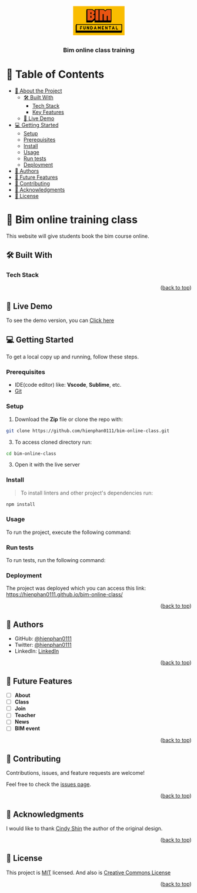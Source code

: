 <a name="readme-top"></a>

<div align="center">

  <img src="./image/logo.png" alt="logo" width="140"  height="auto" />
  <br/>

  <h3><b>Bim online class training</b></h3>

</div>

<!-- TABLE OF CONTENTS -->

# 📗 Table of Contents

- [📖 About the Project](#about-project)
  - [🛠 Built With](#built-with)
    - [Tech Stack](#tech-stack)
    - [Key Features](#key-features)
  - [🚀 Live Demo](#live-demo)
- [💻 Getting Started](#getting-started)
  - [Setup](#setup)
  - [Prerequisites](#prerequisites)
  - [Install](#install)
  - [Usage](#usage)
  - [Run tests](#run-tests)
  - [Deployment](#triangular_flag_on_post-deployment)
- [👥 Authors](#authors)
- [🔭 Future Features](#🔭-future-features)
- [🤝 Contributing](#🤝-contributing)
- [🙏 Acknowledgments](#🙏-acknowledgments)
- [📝 License](#📝-license)


<!-- PROJECT DESCRIPTION -->

# 📖 Bim online training class <a name="about-project"></a>

This website will give students book the bim course online.

## 🛠 Built With <a name="built-with"></a>

### Tech Stack <a name="tech-stack"></a>


<p align="right">(<a href="#readme-top">back to top</a>)</p>

## 🚀 Live Demo <a name="live-demo"></a>
To see the demo version, you can <a href="https://hienphan0111.github.io/bim-online-class/"> Click here </a>

<!-- GETTING STARTED -->

## 💻 Getting Started <a name="getting-started"></a>

To get a local copy up and running, follow these steps.

### Prerequisites

- IDE(code editor) like: **Vscode**, **Sublime**, etc. 
- [Git](https://www.linode.com/docs/guides/how-to-install-git-on-linux-mac-and-windows/)

### Setup

1. Download the **Zip** file or clone the repo with:
```bash
git clone https://github.com/hienphan0111/bim-online-class.git
```
3. To access cloned directory run:
```bash
cd bim-online-class
```
3. Open it with the live server

### Install

> To install linters and other project's dependencies run:
```bash
npm install
```

### Usage

To run the project, execute the following command:

<!--
Example command:

```sh
  rails server
```
--->

### Run tests

To run tests, run the following command:

<!--
Example command:

```sh
  bin/rails test test/models/article_test.rb
```
--->

### Deployment

The project was deployed which you can access this link: https://hienphan0111.github.io/bim-online-class/

<!--
Example:

```sh

```
 -->

<p align="right">(<a href="#readme-top">back to top</a>)</p>

<!-- AUTHORS -->

## 👥 Authors <a name="authors"></a>


- GitHub: [@hienphan0111](https://github.com/hienphan0111)
- Twitter: [@hienphan0111](https://twitter.com/hienphan0111)
- LinkedIn: [LinkedIn](https://www.linkedin.com/in/hien-phan-61097b256/)


<p align="right">(<a href="#readme-top">back to top</a>)</p>

<!-- FUTURE FEATURES -->

## 🔭 Future Features <a name="future-features"></a>

- [ ] **About**
- [ ] **Class**
- [ ] **Join**
- [ ] **Teacher**
- [ ] **News**
- [ ] **BIM event**

<p align="right">(<a href="#readme-top">back to top</a>)</p>

<!-- CONTRIBUTING -->

## 🤝 Contributing <a name="contributing"></a>

Contributions, issues, and feature requests are welcome!

Feel free to check the [issues page](../../issues/).

<p align="right">(<a href="#readme-top">back to top</a>)</p>

<!-- ACKNOWLEDGEMENTS -->

## 🙏 Acknowledgments <a name="acknowledgements"></a>

I would like to thank <a href="https://www.behance.net/adagio07">Cindy Shin</a> the author of the original design.

<p align="right">(<a href="#readme-top">back to top</a>)</p>

<!-- FAQ (optional) -->

## 📝 License <a name="license"></a>

This project is [MIT](./MIT.md) licensed.
And also is <a href="https://creativecommons.org/licenses/">Creative Commons License </a>

<p align="right">(<a href="#readme-top">back to top</a>)</p>
